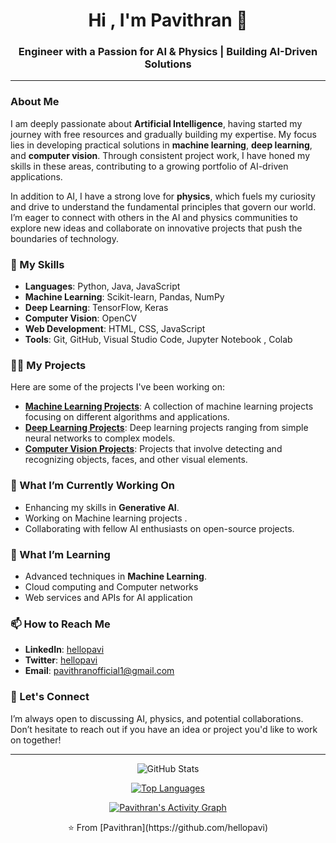 <h1 align="center">Hi , I'm Pavithran 👋</h1>
<h3 align="center">Engineer with a Passion for AI & Physics | Building AI-Driven Solutions</h3>


---
### About Me

I am deeply passionate about **Artificial Intelligence**, having started my journey with free resources and gradually building my expertise. My focus lies in developing practical solutions in **machine learning**, **deep learning**, and **computer vision**. Through consistent project work, I have honed my skills in these areas, contributing to a growing portfolio of AI-driven applications.

In addition to AI, I have a strong love for **physics**, which fuels my curiosity and drive to understand the fundamental principles that govern our world. I’m eager to connect with others in the AI and physics communities to explore new ideas and collaborate on innovative projects that push the boundaries of technology.

### 🚀 My Skills

- **Languages**: Python, Java, JavaScript
- **Machine Learning**: Scikit-learn, Pandas, NumPy
- **Deep Learning**: TensorFlow, Keras
- **Computer Vision**: OpenCV
- **Web Development**: HTML, CSS, JavaScript
- **Tools**: Git, GitHub, Visual Studio Code, Jupyter Notebook , Colab

### 🧑‍💻 My Projects

Here are some of the projects I've been working on:

- **[Machine Learning Projects](https://github.com/hellopavi/machine_learning_projects)**: A collection of machine learning projects focusing on different algorithms and applications.
- **[Deep Learning Projects](https://github.com/hellopavi/deep_learning_projects)**: Deep learning projects ranging from simple neural networks to complex models.
- **[Computer Vision Projects](https://github.com/hellopavi/opencv_projects)**: Projects that involve detecting and recognizing objects, faces, and other visual elements.

### 🔭 What I’m Currently Working On

- Enhancing my skills in **Generative AI**.
- Working on Machine learning projects .
- Collaborating with fellow AI enthusiasts on open-source projects.

### 🌱 What I’m Learning

- Advanced techniques in **Machine Learning**.
- Cloud computing and Computer networks
- Web services and APIs for AI application

### 📫 How to Reach Me

- **LinkedIn**: [hellopavi](https://www.linkedin.com/in/hellopavi)
- **Twitter**: [hellopavi](https://twitter.com/hellopavi)
- **Email**: pavithranofficial1@gmail.com

### 💬 Let's Connect

I’m always open to discussing AI, physics, and potential collaborations. Don’t hesitate to reach out if you have an idea or project you'd like to work on together!

---

<p align="center">
    <img src="https://github-readme-stats.vercel.app/api?username=hellopavi&show_icons=true&theme=radical" alt="GitHub Stats">
</p>

<p align="center">
    <a href="https://github.com/hellopavi?tab=repositories">
        <img src="https://github-readme-stats.vercel.app/api/top-langs/?username=hellopavi&layout=compact&theme=radical" alt="Top Languages">
    </a>
</p>
<p align="center">
  <a href="https://github.com/hellopavi">
    <img src="https://github-readme-activity-graph.cyclic.app/graph?username=hellopavi&theme=dracula" alt="Pavithran's Activity Graph"/>
  </a>
</p>

<p align="center">⭐️ From [Pavithran](https://github.com/hellopavi) </p>

